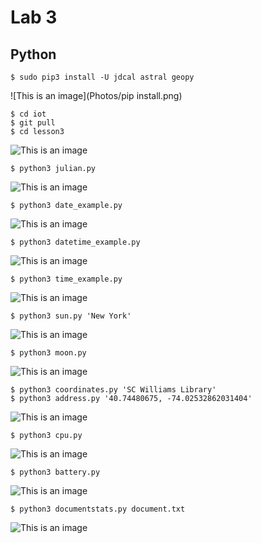 # Lab 3
## Python

```ssh
$ sudo pip3 install -U jdcal astral geopy
```
![This is an image](Photos/pip install.png)

```ssh
$ cd iot
$ git pull
$ cd lesson3
```
![This is an image]()

```ssh
$ python3 julian.py
```
![This is an image]()

```ssh
$ python3 date_example.py
```
![This is an image]()

```ssh
$ python3 datetime_example.py
```
![This is an image]()

```ssh
$ python3 time_example.py
```
![This is an image]()

```ssh
$ python3 sun.py 'New York'
```
![This is an image]()

```ssh
$ python3 moon.py
```
![This is an image]()

```ssh
$ python3 coordinates.py 'SC Williams Library'
$ python3 address.py '40.74480675, -74.02532862031404'
```
![This is an image]()

```ssh
$ python3 cpu.py
```
![This is an image]()

```ssh
$ python3 battery.py
```
![This is an image]()

```ssh
$ python3 documentstats.py document.txt
```
![This is an image]()
